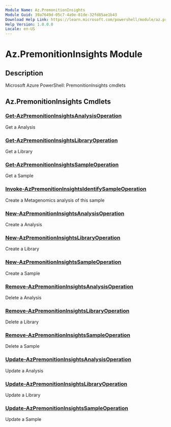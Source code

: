 ```yaml
---
Module Name: Az.PremonitionInsights
Module Guid: 39a7649d-05c7-4a9e-81de-32fd85ae1b43
Download Help Link: https://learn.microsoft.com/powershell/module/az.premonitioninsights
Help Version: 1.0.0.0
Locale: en-US
---
```


# Az.PremonitionInsights Module
## Description
Microsoft Azure PowerShell: PremonitionInsights cmdlets

## Az.PremonitionInsights Cmdlets
### [Get-AzPremonitionInsightsAnalysisOperation](Get-AzPremonitionInsightsAnalysisOperation.md)
Get a Analysis

### [Get-AzPremonitionInsightsLibraryOperation](Get-AzPremonitionInsightsLibraryOperation.md)
Get a Library

### [Get-AzPremonitionInsightsSampleOperation](Get-AzPremonitionInsightsSampleOperation.md)
Get a Sample

### [Invoke-AzPremonitionInsightsIdentifySampleOperation](Invoke-AzPremonitionInsightsIdentifySampleOperation.md)
Create a Metagenomics analysis of this sample

### [New-AzPremonitionInsightsAnalysisOperation](New-AzPremonitionInsightsAnalysisOperation.md)
Create a Analysis

### [New-AzPremonitionInsightsLibraryOperation](New-AzPremonitionInsightsLibraryOperation.md)
Create a Library

### [New-AzPremonitionInsightsSampleOperation](New-AzPremonitionInsightsSampleOperation.md)
Create a Sample

### [Remove-AzPremonitionInsightsAnalysisOperation](Remove-AzPremonitionInsightsAnalysisOperation.md)
Delete a Analysis

### [Remove-AzPremonitionInsightsLibraryOperation](Remove-AzPremonitionInsightsLibraryOperation.md)
Delete a Library

### [Remove-AzPremonitionInsightsSampleOperation](Remove-AzPremonitionInsightsSampleOperation.md)
Delete a Sample

### [Update-AzPremonitionInsightsAnalysisOperation](Update-AzPremonitionInsightsAnalysisOperation.md)
Update a Analysis

### [Update-AzPremonitionInsightsLibraryOperation](Update-AzPremonitionInsightsLibraryOperation.md)
Update a Library

### [Update-AzPremonitionInsightsSampleOperation](Update-AzPremonitionInsightsSampleOperation.md)
Update a Sample

